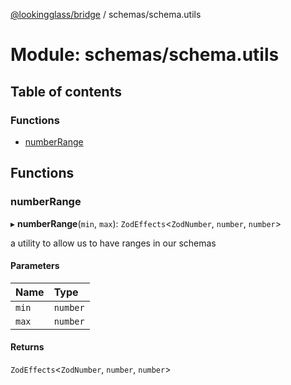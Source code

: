 [@lookingglass/bridge](../README.md) / schemas/schema.utils

# Module: schemas/schema.utils

## Table of contents

### Functions

- [numberRange](schemas_schema_utils.md#numberrange)

## Functions

### numberRange

▸ **numberRange**(`min`, `max`): `ZodEffects`<`ZodNumber`, `number`, `number`\>

a utility to allow us to have ranges in our schemas

#### Parameters

| Name | Type |
| :------ | :------ |
| `min` | `number` |
| `max` | `number` |

#### Returns

`ZodEffects`<`ZodNumber`, `number`, `number`\>

